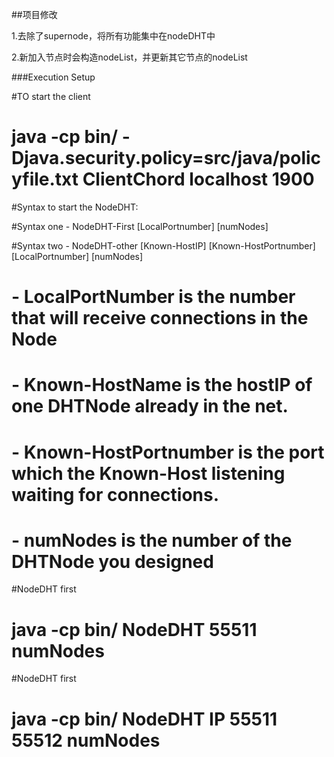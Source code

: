 ##项目修改

1.去除了supernode，将所有功能集中在nodeDHT中

2.新加入节点时会构造nodeList，并更新其它节点的nodeList



###Execution Setup

#TO start the client

#  java -cp bin/ -Djava.security.policy=src/java/policyfile.txt ClientChord localhost 1900

#Syntax to start the NodeDHT:

#Syntax one - NodeDHT-First [LocalPortnumber] [numNodes]  

#Syntax two - NodeDHT-other [Known-HostIP]  [Known-HostPortnumber] [LocalPortnumber] [numNodes]

# - LocalPortNumber is the number that will receive connections in the Node

# - Known-HostName  is the hostIP of one DHTNode already in the net.

# - Known-HostPortnumber is the port which the Known-Host listening waiting for connections.

# - numNodes is the number of the DHTNode you designed 



#NodeDHT first

# java -cp bin/ NodeDHT 55511 numNodes



#NodeDHT first

# java -cp bin/ NodeDHT IP 55511 55512 numNodes